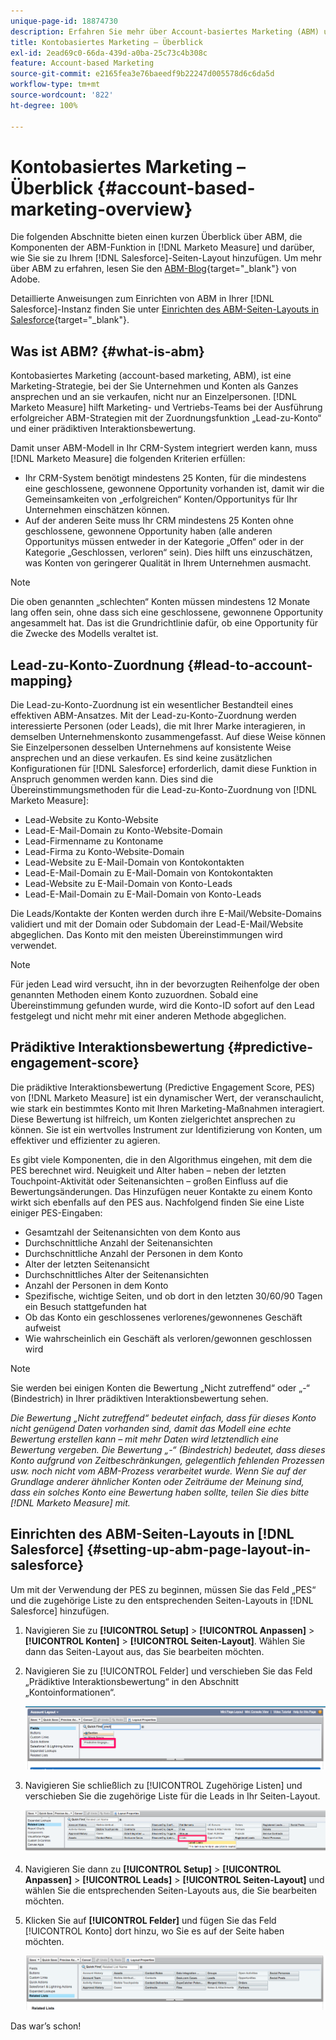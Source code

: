 ```yaml
---
unique-page-id: 18874730
description: Erfahren Sie mehr über Account-basiertes Marketing (ABM) und darüber, wie Adobe Marketo Measure Marketing- und Vertriebs-Teams dabei unterstützt, erfolgreiche ABM-Strategien auszuführen.
title: Kontobasiertes Marketing – Überblick
exl-id: 2ead69c0-66da-439d-a0ba-25c73c4b308c
feature: Account-based Marketing
source-git-commit: e2165fea3e76baeedf9b22247d005578d6c6da5d
workflow-type: tm+mt
source-wordcount: '822'
ht-degree: 100%

---
```


# Kontobasiertes Marketing – Überblick {#account-based-marketing-overview}

Die folgenden Abschnitte bieten einen kurzen Überblick über ABM, die Komponenten der ABM-Funktion in [!DNL Marketo Measure] und darüber, wie Sie sie zu Ihrem [!DNL Salesforce]-Seiten-Layout hinzufügen. Um mehr über ABM zu erfahren, lesen Sie den [ABM-Blog](https://business.adobe.com/blog/basics/account-based-marketing){target="_blank"} von Adobe.

Detaillierte Anweisungen zum Einrichten von ABM in Ihrer [!DNL Salesforce]-Instanz finden Sie unter [Einrichten des ABM-Seiten-Layouts in Salesforce](/help/advanced-marketo-measure-features/account-based-marketing/account-based-marketing-overview.md#setting-up-abm-page-layout-in-salesforce){target="_blank"}.

## Was ist ABM? {#what-is-abm}

Kontobasiertes Marketing (account-based marketing, ABM), ist eine Marketing-Strategie, bei der Sie Unternehmen und Konten als Ganzes ansprechen und an sie verkaufen, nicht nur an Einzelpersonen. [!DNL Marketo Measure] hilft Marketing- und Vertriebs-Teams bei der Ausführung erfolgreicher ABM-Strategien mit der Zuordnungsfunktion „Lead-zu-Konto“ und einer prädiktiven Interaktionsbewertung.

Damit unser ABM-Modell in Ihr CRM-System integriert werden kann, muss [!DNL Marketo Measure] die folgenden Kriterien erfüllen:

* Ihr CRM-System benötigt mindestens 25 Konten, für die mindestens eine geschlossene, gewonnene Opportunity vorhanden ist, damit wir die Gemeinsamkeiten von „erfolgreichen“ Konten/Opportunitys für Ihr Unternehmen einschätzen können.
* Auf der anderen Seite muss Ihr CRM mindestens 25 Konten ohne geschlossene, gewonnene Opportunity haben (alle anderen Opportunitys müssen entweder in der Kategorie „Offen“ oder in der Kategorie „Geschlossen, verloren“ sein). Dies hilft uns einzuschätzen, was Konten von geringerer Qualität in Ihrem Unternehmen ausmacht.

>[!NOTE]
>
>Die oben genannten „schlechten“ Konten müssen mindestens 12 Monate lang offen sein, ohne dass sich eine geschlossene, gewonnene Opportunity angesammelt hat. Das ist die Grundrichtlinie dafür, ob eine Opportunity für die Zwecke des Modells veraltet ist.

## Lead-zu-Konto-Zuordnung {#lead-to-account-mapping}

Die Lead-zu-Konto-Zuordnung ist ein wesentlicher Bestandteil eines effektiven ABM-Ansatzes. Mit der Lead-zu-Konto-Zuordnung werden interessierte Personen (oder Leads), die mit Ihrer Marke interagieren, in demselben Unternehmenskonto zusammengefasst. Auf diese Weise können Sie Einzelpersonen desselben Unternehmens auf konsistente Weise ansprechen und an diese verkaufen. Es sind keine zusätzlichen Konfigurationen für [!DNL Salesforce] erforderlich, damit diese Funktion in Anspruch genommen werden kann. Dies sind die Übereinstimmungsmethoden für die Lead-zu-Konto-Zuordnung von [!DNL Marketo Measure]:

* Lead-Website zu Konto-Website
* Lead-E-Mail-Domain zu Konto-Website-Domain
* Lead-Firmenname zu Kontoname
* Lead-Firma zu Konto-Website-Domain
* Lead-Website zu E-Mail-Domain von Kontokontakten
* Lead-E-Mail-Domain zu E-Mail-Domain von Kontokontakten
* Lead-Website zu E-Mail-Domain von Konto-Leads
* Lead-E-Mail-Domain zu E-Mail-Domain von Konto-Leads

Die Leads/Kontakte der Konten werden durch ihre E-Mail/Website-Domains validiert und mit der Domain oder Subdomain der Lead-E-Mail/Website abgeglichen. Das Konto mit den meisten Übereinstimmungen wird verwendet.

>[!NOTE]
>
>Für jeden Lead wird versucht, ihn in der bevorzugten Reihenfolge der oben genannten Methoden einem Konto zuzuordnen. Sobald eine Übereinstimmung gefunden wurde, wird die Konto-ID sofort auf den Lead festgelegt und nicht mehr mit einer anderen Methode abgeglichen. 

## Prädiktive Interaktionsbewertung {#predictive-engagement-score}

Die prädiktive Interaktionsbewertung (Predictive Engagement Score, PES) von [!DNL Marketo Measure] ist ein dynamischer Wert, der veranschaulicht, wie stark ein bestimmtes Konto mit Ihren Marketing-Maßnahmen interagiert. Diese Bewertung ist hilfreich, um Konten zielgerichtet ansprechen zu können. Sie ist ein wertvolles Instrument zur Identifizierung von Konten, um effektiver und effizienter zu agieren.

Es gibt viele Komponenten, die in den Algorithmus eingehen, mit dem die PES berechnet wird. Neuigkeit und Alter haben – neben der letzten Touchpoint-Aktivität oder Seitenansichten – großen Einfluss auf die Bewertungsänderungen. Das Hinzufügen neuer Kontakte zu einem Konto wirkt sich ebenfalls auf den PES aus. Nachfolgend finden Sie eine Liste einiger PES-Eingaben:

* Gesamtzahl der Seitenansichten von dem Konto aus
* Durchschnittliche Anzahl der Seitenansichten
* Durchschnittliche Anzahl der Personen in dem Konto
* Alter der letzten Seitenansicht
* Durchschnittliches Alter der Seitenansichten
* Anzahl der Personen in dem Konto
* Spezifische, wichtige Seiten, und ob dort in den letzten 30/60/90 Tagen ein Besuch stattgefunden hat
* Ob das Konto ein geschlossenes verlorenes/gewonnenes Geschäft aufweist
* Wie wahrscheinlich ein Geschäft als verloren/gewonnen geschlossen wird

>[!NOTE]
>
>Sie werden bei einigen Konten die Bewertung „Nicht zutreffend“ oder „-“ (Bindestrich) in Ihrer prädiktiven Interaktionsbewertung sehen.

_Die Bewertung „Nicht zutreffend“ bedeutet einfach, dass für dieses Konto nicht genügend Daten vorhanden sind, damit das Modell eine echte Bewertung erstellen kann – mit mehr Daten wird letztendlich eine Bewertung vergeben._
_Die Bewertung „-“ (Bindestrich) bedeutet, dass dieses Konto aufgrund von Zeitbeschränkungen, gelegentlich fehlenden Prozessen usw. noch nicht vom ABM-Prozess verarbeitet wurde. Wenn Sie auf der Grundlage anderer ähnlicher Konten oder Zeiträume der Meinung sind, dass ein solches Konto eine Bewertung haben sollte, teilen Sie dies bitte [!DNL Marketo Measure] mit._

## Einrichten des ABM-Seiten-Layouts in [!DNL Salesforce] {#setting-up-abm-page-layout-in-salesforce}

Um mit der Verwendung der PES zu beginnen, müssen Sie das Feld „PES“ und die zugehörige Liste zu den entsprechenden Seiten-Layouts in [!DNL Salesforce] hinzufügen.

1. Navigieren Sie zu **[!UICONTROL Setup]** > **[!UICONTROL Anpassen]** > **[!UICONTROL Konten]** > **[!UICONTROL Seiten-Layout]**. Wählen Sie dann das Seiten-Layout aus, das Sie bearbeiten möchten.
1. Navigieren Sie zu [!UICONTROL Felder] und verschieben Sie das Feld „Prädiktive Interaktionsbewertung“ in den Abschnitt „Kontoinformationen“.

   ![](assets/1.png)

1. Navigieren Sie schließlich zu [!UICONTROL Zugehörige Listen] und verschieben Sie die zugehörige Liste für die Leads in Ihr Seiten-Layout.

   ![](assets/2.png)

1. Navigieren Sie dann zu **[!UICONTROL Setup]** > **[!UICONTROL Anpassen]** > **[!UICONTROL Leads]** > **[!UICONTROL Seiten-Layout]** und wählen Sie die entsprechenden Seiten-Layouts aus, die Sie bearbeiten möchten.
1. Klicken Sie auf **[!UICONTROL Felder]** und fügen Sie das Feld [!UICONTROL Konto] dort hinzu, wo Sie es auf der Seite haben möchten.

   ![](assets/3.png)

Das war’s schon!

